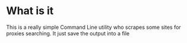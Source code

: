 What is it
==========

This is a really simple Command Line utility who scrapes some sites for proxies searching.
It just save the output into a file